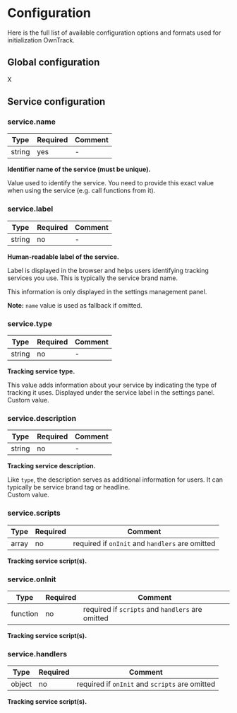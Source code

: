 # Configuration

Here is the full list of available configuration options and formats used for initialization OwnTrack.

## Global configuration

X

## Service configuration

### service.name

| Type   | Required | Comment |
|--------|----------|---------|
| string | yes      | -       |

**Identifier name of the service (must be unique).**

Value used to identify the service. You need to provide this exact value when using the service (e.g. call functions from it).

### service.label

| Type   | Required | Comment |
|--------|----------|---------|
| string | no       | -       |

**Human-readable label of the service.**

Label is displayed in the browser and helps users identifying tracking services you use. This is typically the service brand name.

This information is only displayed in the settings management panel.

**Note:** `name` value is used as fallback if omitted.

### service.type

| Type   | Required | Comment |
|--------|----------|---------|
| string | no       | -       |

**Tracking service type.**

This value adds information about your service by indicating the type of tracking it uses. Displayed under the service label in the settings panel.  
Custom value.

### service.description

| Type   | Required | Comment |
|--------|----------|---------|
| string | no       | -       |

**Tracking service description.**

Like `type`, the description serves as additional information for users. It can typically be service brand tag or headline.  
Custom value.

### service.scripts

| Type   | Required | Comment                                         |
|--------|----------|-------------------------------------------------|
| array  | no       | required if `onInit` and `handlers` are omitted |

**Tracking service script(s).**

### service.onInit

| Type      | Required | Comment                                          |
|-----------|----------|--------------------------------------------------|
| function  | no       | required if `scripts` and `handlers` are omitted |

**Tracking service script(s).**

### service.handlers

| Type      | Required | Comment                                         |
|-----------|----------|-------------------------------------------------|
| object    | no       | required if `onInit` and `scripts` are omitted |

**Tracking service script(s).**